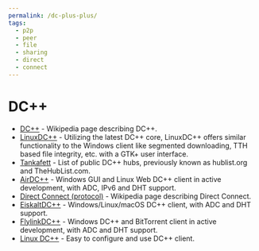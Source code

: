 ```yaml
---
permalink: /dc-plus-plus/
tags:
  - p2p
  - peer
  - file
  - sharing
  - direct
  - connect
---
```


# DC++

- [DC++](https://en.wikipedia.org/wiki/DC%2B%2B) - Wikipedia page describing DC++.
- [LinuxDC++](https://launchpad.net/linuxdcpp) - Utilizing the latest DC++ core, LinuxDC++ offers similar functionality to the Windows client like segmented downloading, TTH based file integrity, etc. with a GTK+ user interface.
- [Tankafett](http://tankafett.biz/?do=hublist) - List of public DC++ hubs, previously known as hublist.org and TheHubList.com.
- [AirDC++](https://www.airdcpp.net/) - Windows GUI and Linux Web DC++ client in active development, with ADC, IPv6 and DHT support.
- [Direct Connect (protocol)](<https://en.wikipedia.org/wiki/Direct_Connect_(protocol)>) - Wikipedia page describing Direct Connect.
- [EiskaltDC++](https://github.com/eiskaltdcpp/eiskaltdcpp) - Windows/Linux/macOS DC++ client, with ADC and DHT support.
- [FlylinkDC++](http://www.flylinkdc.com/) - Windows DC++ and BitTorrent client in active development, with ADC and DHT support.
- [Linux DC++](https://launchpad.net/linuxdcpp) - Easy to configure and use DC++ client.
